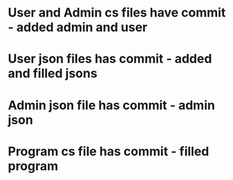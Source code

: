 <h1>User and Admin cs files have commit - added admin and user</h1>
<h1>User json files has commit - added and filled jsons</h1>
<h1>Admin json file has commit - admin json</h1>
<h1>Program cs file has commit - filled program</h1>
